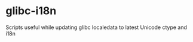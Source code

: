glibc-i18n
==========

Scripts useful while updating glibc localedata to latest Unicode ctype and i18n
